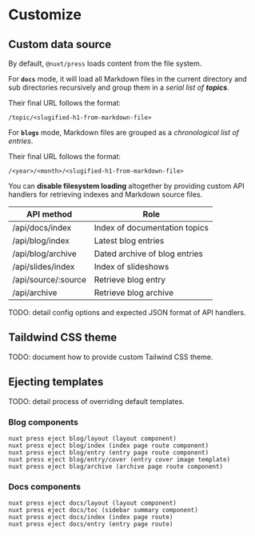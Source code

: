 # Customize

## Custom data source

By default, `@nuxt/press` loads content from the file system. 

For **`docs`** mode, it will load all Markdown files in the current directory 
and sub directories recursively and group them in a _serial list of **topics**_.

Their final URL follows the format:

```
/topic/<slugified-h1-from-markdown-file>
```

For **`blogs`** mode, Markdown files are grouped as a *_chronological list of 
entries_*. 

Their final URL follows the format:

```
/<year>/<month>/<slugified-h1-from-markdown-file>
```

You can **disable filesystem loading** altogether by providing custom API
handlers for retrieving indexes and Markdown source files.

| API method                          | Role                                  |
| ----------------------------------- | ------------------------------------- |
| /api/docs/index                     | Index of documentation topics         |
| /api/blog/index                     | Latest blog entries                   |
| /api/blog/archive                   | Dated archive of blog entries         |
| /api/slides/index                   | Index of slideshows |
| /api/source/:source                 | Retrieve blog entry    |
| /api/archive                        | Retrieve blog archive  |

TODO: detail config options and expected JSON format of API handlers.

## Taildwind CSS theme

TODO: document how to provide custom Tailwind CSS theme.

## Ejecting templates

TODO: detail process of overriding default templates.

### Blog components

```
nuxt press eject blog/layout (layout component)
nuxt press eject blog/index (index page route component)
nuxt press eject blog/entry (entry page route component)
nuxt press eject blog/entry/cover (entry cover image template)
nuxt press eject blog/archive (archive page route component)
```

### Docs components

```
nuxt press eject docs/layout (layout component)
nuxt press eject docs/toc (sidebar summary component)
nuxt press eject docs/index (index page route)
nuxt press eject docs/entry (entry page route)
```